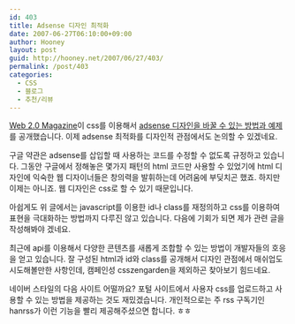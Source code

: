 ```yaml
---
id: 403
title: Adsense 디자인 최적화
date: 2007-06-27T06:10:00+09:00
author: Hooney
layout: post
guid: http://hooney.net/2007/06/27/403/
permalink: /post/403
categories:
  - CSS
  - 블로그
  - 추천/리뷰
---
```

[Web 2.0 Magazine](http://web2magazine.blogspot.com/)이 css를 이용해서 [adsense 디자인을 바꿀 수 있는 방법과 예제](http://web2magazine.blogspot.com/2007/06/29-different-google-ads-style.html)를 공개했습니다. 이제 adsense 최적화를 디자인적 관점에서도 논의할 수 있겠네요.

구글 약관은 adsense를 삽입할 때 사용하는 코드를 수정할 수 없도록 규정하고 있습니다. 그동안 구글에서 정해놓은 몇가지 패턴의 html 코드만 사용할 수 있었기에 html 디자인에 익숙한 웹 디자이너들은 창의력을 발휘하는데 어려움에 부딪치곤 했죠. 하지만 이제는 아니죠. 웹 디자인은 css로 할 수 있기 때문입니다.

아쉽게도 위 글에서는 javascript를 이용한 id나 class를 재정의하고 css를 이용하여 표현을 극대화하는 방법까지 다루진 않고 있습니다. 다음에 기회가 되면 제가 관련 글을 작성해봐야 겠네요.

최근에 api를 이용해서 다양한 콘텐츠를 새롭게 조합할 수 있는 방법이 개발자들의 호응을 얻고 있습니다. 잘 구성된 html과 id와 class를 공개해서 디자인 관점에서 매쉬업도 시도해볼만한 사항인데, 캠페인성 csszengarden을 제외하곤 찾아보기 힘드네요.

네이버 스타일의 다음 사이트 어떨까요? 포털 사이트에서 사용자 css를 업로드하고 사용할 수 있는 방법을 제공하는 것도 재밌겠습니다. 개인적으로는 주 rss 구독기인 hanrss가 이런 기능을 빨리 제공해주셨으면 합니다. ㅎㅎ